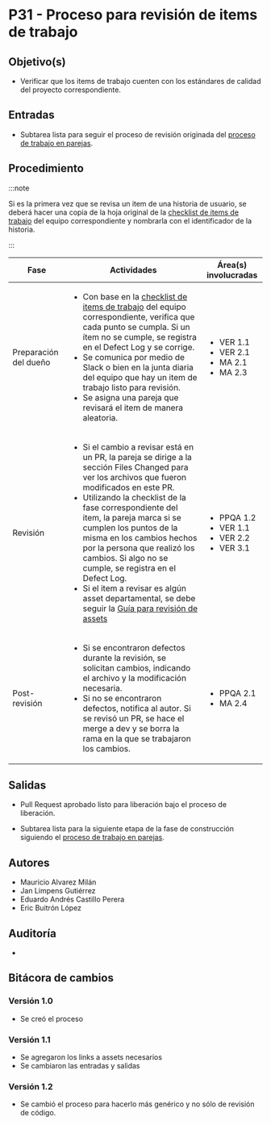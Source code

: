 
# P31 - Proceso para revisión de items de trabajo

## Objetivo(s)

- Verificar que los items de trabajo cuenten con los estándares de calidad del proyecto correspondiente.

## Entradas

- Subtarea lista para seguir el proceso de revisión originada del [proceso de trabajo en parejas](P23-proceso-trabajo-parejas).

## Procedimiento

:::note

Si es la primera vez que se revisa un item de una historia de usuario, se deberá hacer una copia de la hoja original de la <a href="../checklists/CH02-checklist-items-trabajo">checklist de items de trabajo</a> del equipo correspondiente y nombrarla con el identificador de la historia.

:::

<table>
  <thead>
    <th>Fase</th>
    <th>Actividades</th>
    <th>Área(s) involucradas</th>
  </thead>

  <tbody>
    <tr>
      <td>Preparación del dueño</td>
      <td>
        <ul align="left">
          <li>Con base en la <a href="../checklists/CH02-checklist-items-trabajo">checklist de items de trabajo</a> del equipo correspondiente,  verifica que cada punto se cumpla. Si un ítem no se cumple, se registra en el Defect Log y se corrige.</li>
          <li>Se comunica por medio de Slack o bien en la junta diaria del equipo que hay un item de trabajo listo para revisión.</li>
          <li>Se asigna una pareja que revisará el item de manera aleatoria.</li>
        </ul>
      </td>
      <td>
        <ul>
          <li>VER 1.1</li>
          <li>VER 2.1</li>
          <li>MA 2.1</li>
          <li>MA 2.3</li>
        </ul>
      </td>
    </tr>
    <tr>
      <td>Revisión</td>
      <td>
        <ul align="left">
          <li>Si el cambio a revisar está en un PR, la pareja se dirige a la sección Files Changed para ver los archivos que fueron modificados en este PR.</li>
          <li>Utilizando la checklist de la fase correspondiente del item, la pareja marca si se cumplen los puntos de la misma en los cambios hechos por la persona que realizó los cambios. Si algo no se cumple, se registra en el Defect Log.</li>
          <li>Si el item a revisar es algún asset departamental, se debe seguir la <a href="../guias/G03-guia-revision-assets">Guía para revisión de assets</a></li>
        </ul>
      </td>
      <td>
        <ul>
          <li>PPQA 1.2</li>
          <li>VER 1.1</li>
          <li>VER 2.2</li>
          <li>VER 3.1</li>
        </ul>
      </td>
    </tr>
    <tr>
      <td>Post-revisión</td>
      <td>
        <ul align="left">
          <li>Si se encontraron defectos durante la revisión, se solicitan cambios, indicando el archivo y la modificación necesaria.</li>
          <li>Si no se encontraron defectos, notifica al autor. Si se revisó un PR, se hace el merge a dev y se borra la rama en la que se trabajaron los cambios.</li>
        </ul>
      </td>
      <td>
        <ul>
          <li>PPQA 2.1</li>
          <li>MA 2.4</li>
        </ul>
      </td>
    </tr>
  </tbody>
</table>

## Salidas

- Pull Request aprobado listo para liberación bajo el proceso de liberación.

- Subtarea lista para la siguiente etapa de la fase de construcción siguiendo el [proceso de trabajo en parejas](P23-proceso-trabajo-parejas).

## Autores

- Mauricio Alvarez Milán
- Jan Limpens Gutiérrez
- Eduardo Andrés Castillo Perera
- Eric Buitrón López

## Auditoría

- 

## Bitácora de cambios

### Versión 1.0

- Se creó el proceso

### Versión 1.1

- Se agregaron los links a assets necesarios
- Se cambiaron las entradas y salidas

### Versión 1.2

- Se cambió el proceso para hacerlo más genérico y no sólo de revisión de código.
